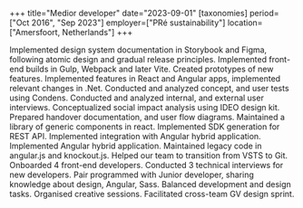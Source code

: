 +++
title="Medior developer"
date="2023-09-01"
[taxonomies]
period=["Oct 2016", "Sep 2023"]
employer=["PRé sustainability"]
location=["Amersfoort, Netherlands"]
+++

Implemented design system documentation in Storybook and Figma, following atomic design and gradual release principles. Implemented front-end builds in Gulp, Webpack and later Vite. Created prototypes of new features. Implemented features in React and Angular apps, implemented relevant changes in .Net. Conducted and analyzed concept, and user tests using Condens. Conducted and analyzed internal, and external user interviews. Conceptualized social impact analysis using IDEO design kit. Prepared handover documentation, and user flow diagrams. Maintained a library of generic components in react. Implemented SDK generation for REST API. Implemented integration with Angular hybrid application. Implemented Angular hybrid application. Maintained legacy code in angular.js and knockout.js. Helped our team to transition from VSTS to Git. Onboarded 4 front-end developers. Conducted 3 technical interviews for new developers. Pair programmed with Junior developer, sharing knowledge about design, Angular, Sass. Balanced development and design tasks. Organised creative sessions. Facilitated cross-team GV design sprint.